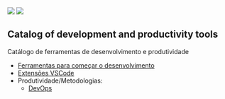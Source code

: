 <img src="https://img.shields.io/static/v1?label=STATUS&message=EM%20CONSTRU%C3%87%C3%83O&color=GREEN&style=for-the-badge" />

<img src="https://visitor-badge.laobi.icu/badge?page_id=devkit-collection" />

## Catalog of development and productivity tools
Catálogo de ferramentas de desenvolvimento e produtividade

- [Ferramentas para começar o desenvolvimento](./dev/basic.md)
- [Extensões VSCode](./vscode/extensions-vscode.md)
- Produtividade/Metodologias:
  - [DevOps](./concepts/devops.md)

